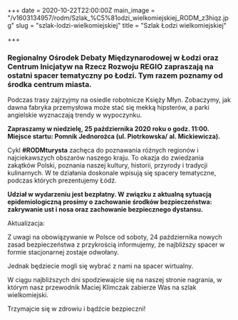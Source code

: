+++
date = 2020-10-22T22:00:00Z
main_image = "/v1603134957/rodm/Szlak_%C5%81odzi_wielkomiejskiej_RODM_z3hiqz.jpg"
slug = "szlak-lodzi-wielkomiejskiej"
title = "Szlak Łodzi wielkomiejskiej"

+++
### **Regionalny Ośrodek Debaty Międzynarodowej w Łodzi oraz Centrum Inicjatyw na Rzecz Rozwoju REGIO zapraszają na ostatni spacer tematyczny po Łodzi. Tym razem poznamy od środka centrum miasta.**

Podczas trasy zajrzyjmy na osiedle robotnicze Księży Młyn. Zobaczymy, jak dawna fabryka przemysłowa może stać się mekką hipsterów, a parki angielskie wyznaczają trendy w wypoczynku.

**Zapraszamy w niedzielę, 25 października 2020 roku o godz. 11:00. Miejsce startu: Pomnik Jednorożca (ul. Piotrkowska/** **al. Mickiewicza).**

Cykl **#RODMturysta** zachęca do poznawania różnych regionów i najciekawszych obszarów naszego kraju. To okazja do zwiedzania zakątków Polski, poznania naszej kultury, historii, przyrody i tradycji kulinarnych. W te działania doskonale wpisują się spacery tematyczne, podczas których prezentujemy Łódź.

**Udział w wydarzeniu jest bezpłatny. W związku z aktualną sytuacją epidemiologiczną prosimy o zachowanie środków bezpieczeństwa: zakrywanie ust i nosa oraz zachowanie bezpiecznego dystansu.**

Aktualizacja: 

Z uwagi na obowiązywanie w Polsce od soboty, 24 października nowych zasad bezpieczeństwa z przykrością informujemy, że najbliższy spacer w formie stacjonarnej zostaje odwołany.

Jednak będziecie mogli się wybrać z nami na spacer wirtualny. 

W ciągu najbliższych dni spodziewajcie się na naszej stronie nagrania, w którym nasz przewodnik Maciej Klimczak zabierze Was na szlak wielkomiejski.

Trzymajcie się w zdrowiu i bądźcie bezpieczni! 